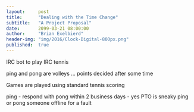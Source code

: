 ```yaml
---
layout:     post
title:      "Dealing with the Time Change"
subtitle:   "A Project Proposal"
date:       2099-03-21 08:00:00
author:     "Brian Exelbierd"
header-img: "img/2016/Clock-Digital-800px.png"
published:  true
---
```


IRC bot to play IRC tennis

ping and pong are volleys ... points decided after some time

Games are played using standard tennis scoring

ping - respond with pong within 2 business days - yes PTO is sneaky
ping or pong someone offline for a fault
